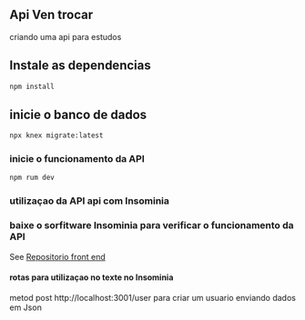 ## Api Ven trocar 

criando uma api para estudos 
<!-- #  Front end da Arplicaçao 
See [Repositorio front end](https://github.com). -->


## Instale as dependencias
```bash
npm install
```
## inicie o banco de dados 
```bash
npx knex migrate:latest
```

### inicie o funcionamento da API
```bash
npm rum dev
```
### utilizaçao da API  api com Insominia 

### baixe o sorfitware Insominia para verificar o funcionamento da API 
See [Repositorio front end](https://insomnia.rest/)

#### rotas para utilizaçao no  texte no Insominia 

metod post http://localhost:3001/user para criar um usuario enviando dados em Json 

<!-- ### Repositorio font end -->
<!-- See [Repositorio front end](https://github.com/Goncalves-Rafael/megahack3_grupo13_front). -->

